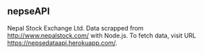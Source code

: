 ## nepseAPI
Nepal Stock Exchange Ltd. Data scrapped from http://www.nepalstock.com/ with Node.js. To fetch data, visit URL https://nepsedataapi.herokuapp.com/.
